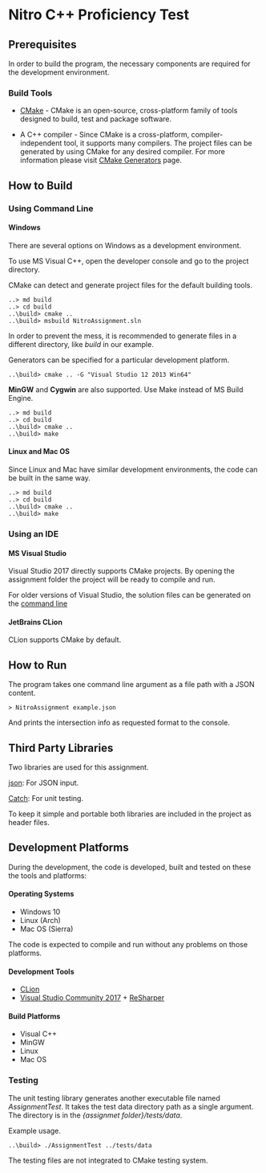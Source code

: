 # Nitro	C++	Proficiency	Test

## Prerequisites

In order to build the program, the necessary components are required for the development environment.

### Build Tools

* [CMake](https://cmake.org/) - CMake is an open-source, cross-platform family of tools designed to build, test and package software.

* A C++ compiler - Since CMake is a cross-platform, compiler-independent tool, it supports many compilers. The project files can be generated by using CMake for any desired compiler.
For more information please visit [CMake Generators](https://cmake.org/cmake/help/latest/manual/cmake-generators.7.html) page.

## How to Build

### Using Command Line

#### Windows

There are several options on Windows as a development environment.

To use MS Visual C++, open the developer console and go to the project directory.

CMake can detect and generate project files for the default building tools.

```
..> md build
..> cd build
..\build> cmake ..
..\build> msbuild NitroAssignment.sln
```

In order to prevent the mess, it is recommended to generate files in a different directory, like _build_ in our example.

Generators can be specified for a particular development platform.

```
..\build> cmake .. -G "Visual Studio 12 2013 Win64"
``` 

**MinGW** and **Cygwin** are also supported. Use Make instead of MS Build Engine.

```
..> md build
..> cd build
..\build> cmake ..
..\build> make
```

#### Linux and Mac OS

Since Linux and Mac have similar development environments, the code can be built in the same way.

```
..> md build
..> cd build
..\build> cmake ..
..\build> make
```

### Using an IDE

#### MS Visual Studio

Visual Studio 2017 directly supports CMake projects. By opening the assignment folder the project will be ready to compile and run.

For older versions of Visual Studio, the solution files can be generated on the [command line](#markdown-header-windows)

#### JetBrains CLion

CLion supports CMake by default.

## How to Run

The program takes one command line argument as a file path with a JSON content.

```
> NitroAssignment example.json
```

And prints the intersection info as requested format to the console.

## Third Party Libraries

Two libraries are used for this assignment.

[json](https://github.com/nlohmann/json): For JSON input.

[Catch](https://github.com/philsquared/Catch): For unit testing.

To keep it simple and portable both libraries are included in the project as header files.

## Development Platforms

During the development, the code is developed, built and tested on these the tools and platforms: 

#### Operating Systems

* Windows 10
* Linux (Arch)
* Mac OS (Sierra)

The code is expected to compile and run without any problems on those platforms.

#### Development Tools

* [CLion](https://www.jetbrains.com/clion/)
* [Visual Studio Community 2017](https://www.visualstudio.com/) + [ReSharper](https://www.jetbrains.com/resharper/)

#### Build Platforms

* Visual C++
* MinGW
* Linux
* Mac OS

### Testing

The unit testing library generates another executable file named _AssignmentTest_.
It takes the test data directory path as a single argument. The directory is in the _{assignmet folder}/tests/data_.

Example usage.
```
..\build> ./AssignmentTest ../tests/data
```

The testing files are not integrated to CMake testing system.